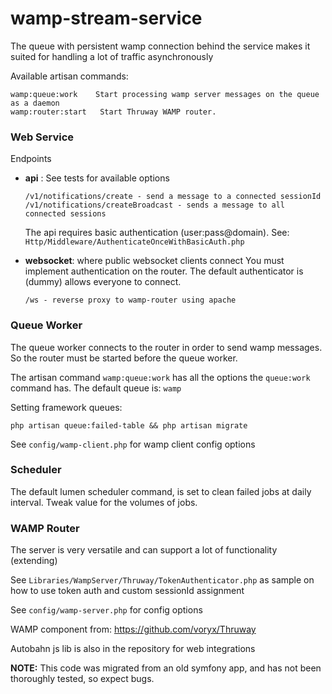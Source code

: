 # wamp-stream-service
The queue with persistent wamp connection behind the service makes it suited
 for handling a lot of traffic asynchronously



Available artisan commands:

    wamp:queue:work    Start processing wamp server messages on the queue as a daemon
    wamp:router:start   Start Thruway WAMP router.

### Web Service
Endpoints
 - **api** : See tests for available options

       /v1/notifications/create - send a message to a connected sessionId
       /v1/notifications/createBroadcast - sends a message to all connected sessions
    The api requires basic authentication (user:pass@domain). See: `Http/Middleware/AuthenticateOnceWithBasicAuth.php`
 - **websocket**: where public websocket clients connect
    You must implement authentication on the router. The default authenticator is 
    (dummy) allows everyone to connect.

       /ws - reverse proxy to wamp-router using apache
### Queue Worker
The queue worker connects to the router in order to send wamp messages. So the router must 
be started before the queue worker. 

The artisan command `wamp:queue:work` has all the options the `queue:work` 
command has. The default queue is: `wamp`

Setting framework queues:

`php artisan queue:failed-table && php artisan migrate`

See `config/wamp-client.php` for wamp client config options

### Scheduler
The default  lumen scheduler command, is set to clean failed jobs at daily interval. Tweak value for the volumes of jobs.
### WAMP Router
The server is very versatile and can support a lot of functionality (extending)

See `Libraries/WampServer/Thruway/TokenAuthenticator.php` as sample on how to use token auth and custom sessionId assignment    

See `config/wamp-server.php` for config options

WAMP component from: https://github.com/voryx/Thruway  
  
Autobahn js lib is also in the repository for web integrations

**NOTE:**
This code was migrated from an old symfony app, and has not been thoroughly tested,
 so expect bugs.

